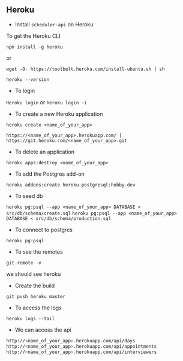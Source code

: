 ## Heroku

- Install `scheduler-api` on Heroku

To get the Heroku CLI

`npm install -g heroku`

or

`wget -O- https://toolbelt.heroku.com/install-ubuntu.sh | sh`

`heroku --version`

- To login

`Heroku login`
  or
`heroku login -i`

- To create a new Heroku application

`heroku create <name_of_your_app>`

`https://<name_of_your_app>.herokuapp.com/ | https://git.heroku.com/<name_of_your_app>.git`

- To delete an application

`heroku apps:destroy <name_of_your_app>`

- To add the Postgres add-on

`heroku addons:create heroku-postgresql:hobby-dev`

- To seed db

`heroku pg:psql --app <name_of_your_app> DATABASE < src/db/schema/create.sql`
`heroku pg:psql --app <name_of_your_app> DATABASE < src/db/schema/production.sql`

- To connect to postgres

`heroku pg:psql`

- To see the remotes

`git remote -v`

we should see heroku

- Create the build

`git push heroku master`

- To access the logs

`heroku logs --tail`

- We can access the api

```sh
http://<name_of_your_app>.herokuapp.com/api/days
http://<name_of_your_app>.herokuapp.com/api/appointments
http://<name_of_your_app>.herokuapp.com/api/interviewers
```
